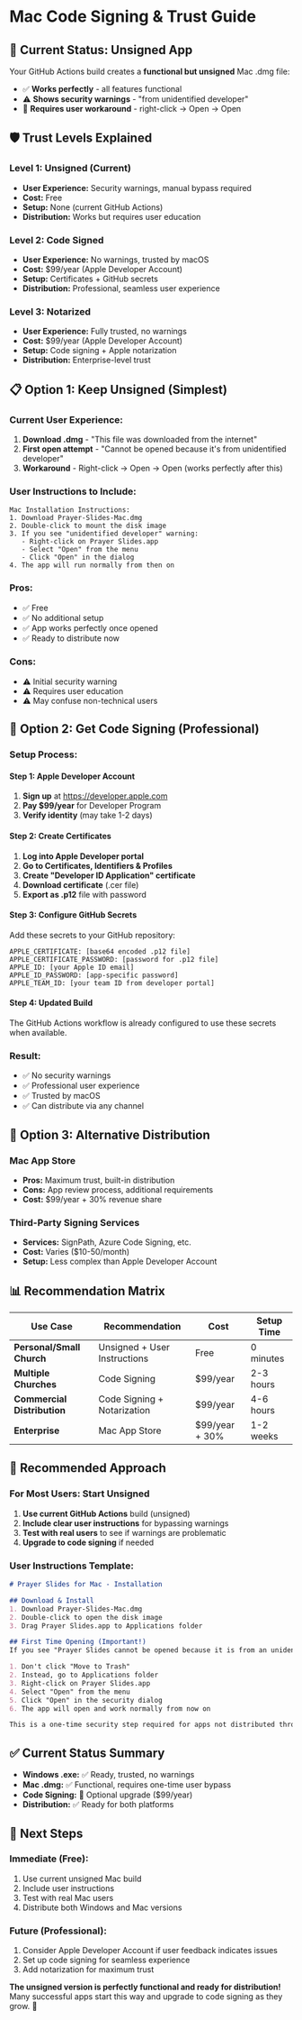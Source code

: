 # Mac Code Signing & Trust Guide

## 🔐 **Current Status: Unsigned App**

Your GitHub Actions build creates a **functional but unsigned** Mac .dmg file:

- ✅ **Works perfectly** - all features functional
- ⚠️ **Shows security warnings** - "from unidentified developer"
- 🔄 **Requires user workaround** - right-click → Open → Open

## 🛡️ **Trust Levels Explained**

### **Level 1: Unsigned (Current)**
- **User Experience:** Security warnings, manual bypass required
- **Cost:** Free
- **Setup:** None (current GitHub Actions)
- **Distribution:** Works but requires user education

### **Level 2: Code Signed**
- **User Experience:** No warnings, trusted by macOS
- **Cost:** $99/year (Apple Developer Account)
- **Setup:** Certificates + GitHub secrets
- **Distribution:** Professional, seamless user experience

### **Level 3: Notarized**
- **User Experience:** Fully trusted, no warnings
- **Cost:** $99/year (Apple Developer Account)
- **Setup:** Code signing + Apple notarization
- **Distribution:** Enterprise-level trust

## 📋 **Option 1: Keep Unsigned (Simplest)**

### **Current User Experience:**
1. **Download .dmg** - "This file was downloaded from the internet"
2. **First open attempt** - "Cannot be opened because it's from unidentified developer"
3. **Workaround** - Right-click → Open → Open (works perfectly after this)

### **User Instructions to Include:**
```
Mac Installation Instructions:
1. Download Prayer-Slides-Mac.dmg
2. Double-click to mount the disk image
3. If you see "unidentified developer" warning:
   - Right-click on Prayer Slides.app
   - Select "Open" from the menu
   - Click "Open" in the dialog
4. The app will run normally from then on
```

### **Pros:**
- ✅ Free
- ✅ No additional setup
- ✅ App works perfectly once opened
- ✅ Ready to distribute now

### **Cons:**
- ⚠️ Initial security warning
- ⚠️ Requires user education
- ⚠️ May confuse non-technical users

## 🏢 **Option 2: Get Code Signing (Professional)**

### **Setup Process:**

#### **Step 1: Apple Developer Account**
1. **Sign up** at https://developer.apple.com
2. **Pay $99/year** for Developer Program
3. **Verify identity** (may take 1-2 days)

#### **Step 2: Create Certificates**
1. **Log into Apple Developer portal**
2. **Go to Certificates, Identifiers & Profiles**
3. **Create "Developer ID Application" certificate**
4. **Download certificate** (.cer file)
5. **Export as .p12** file with password

#### **Step 3: Configure GitHub Secrets**
Add these secrets to your GitHub repository:
```
APPLE_CERTIFICATE: [base64 encoded .p12 file]
APPLE_CERTIFICATE_PASSWORD: [password for .p12 file]
APPLE_ID: [your Apple ID email]
APPLE_ID_PASSWORD: [app-specific password]
APPLE_TEAM_ID: [your team ID from developer portal]
```

#### **Step 4: Updated Build**
The GitHub Actions workflow is already configured to use these secrets when available.

### **Result:**
- ✅ No security warnings
- ✅ Professional user experience
- ✅ Trusted by macOS
- ✅ Can distribute via any channel

## 🚀 **Option 3: Alternative Distribution**

### **Mac App Store**
- **Pros:** Maximum trust, built-in distribution
- **Cons:** App review process, additional requirements
- **Cost:** $99/year + 30% revenue share

### **Third-Party Signing Services**
- **Services:** SignPath, Azure Code Signing, etc.
- **Cost:** Varies ($10-50/month)
- **Setup:** Less complex than Apple Developer Account

## 📊 **Recommendation Matrix**

| Use Case | Recommendation | Cost | Setup Time |
|----------|---------------|------|------------|
| **Personal/Small Church** | Unsigned + User Instructions | Free | 0 minutes |
| **Multiple Churches** | Code Signing | $99/year | 2-3 hours |
| **Commercial Distribution** | Code Signing + Notarization | $99/year | 4-6 hours |
| **Enterprise** | Mac App Store | $99/year + 30% | 1-2 weeks |

## 🎯 **Recommended Approach**

### **For Most Users: Start Unsigned**
1. **Use current GitHub Actions** build (unsigned)
2. **Include clear user instructions** for bypassing warnings
3. **Test with real users** to see if warnings are problematic
4. **Upgrade to code signing** if needed

### **User Instructions Template:**
```markdown
# Prayer Slides for Mac - Installation

## Download & Install
1. Download Prayer-Slides-Mac.dmg
2. Double-click to open the disk image
3. Drag Prayer Slides.app to Applications folder

## First Time Opening (Important!)
If you see "Prayer Slides cannot be opened because it is from an unidentified developer":

1. Don't click "Move to Trash"
2. Instead, go to Applications folder
3. Right-click on Prayer Slides.app
4. Select "Open" from the menu
5. Click "Open" in the security dialog
6. The app will open and work normally from now on

This is a one-time security step required for apps not distributed through the Mac App Store.
```

## ✅ **Current Status Summary**

- **Windows .exe:** ✅ Ready, trusted, no warnings
- **Mac .dmg:** ✅ Functional, requires one-time user bypass
- **Code Signing:** 🔄 Optional upgrade ($99/year)
- **Distribution:** ✅ Ready for both platforms

## 🔄 **Next Steps**

### **Immediate (Free):**
1. Use current unsigned Mac build
2. Include user instructions
3. Test with real Mac users
4. Distribute both Windows and Mac versions

### **Future (Professional):**
1. Consider Apple Developer Account if user feedback indicates issues
2. Set up code signing for seamless experience
3. Add notarization for maximum trust

**The unsigned version is perfectly functional and ready for distribution!** Many successful apps start this way and upgrade to code signing as they grow. 🎉
